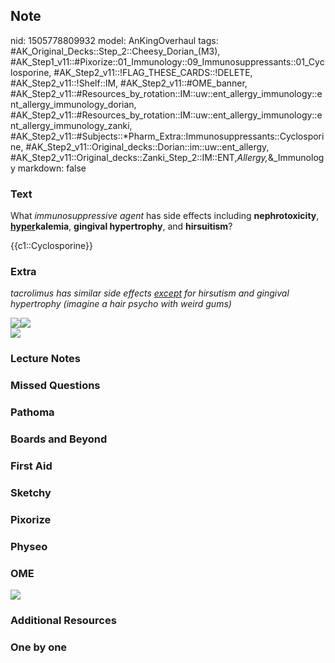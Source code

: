 ## Note
nid: 1505778809932
model: AnKingOverhaul
tags: #AK_Original_Decks::Step_2::Cheesy_Dorian_(M3), #AK_Step1_v11::#Pixorize::01_Immunology::09_Immunosuppressants::01_Cyclosporine, #AK_Step2_v11::!FLAG_THESE_CARDS::!DELETE, #AK_Step2_v11::!Shelf::IM, #AK_Step2_v11::#OME_banner, #AK_Step2_v11::#Resources_by_rotation::IM::uw::ent_allergy_immunology::ent_allergy_immunology_dorian, #AK_Step2_v11::#Resources_by_rotation::IM::uw::ent_allergy_immunology::ent_allergy_immunology_zanki, #AK_Step2_v11::#Subjects::*Pharm_Extra::Immunosuppressants::Cyclosporine, #AK_Step2_v11::Original_decks::Dorian::im::uw::ent_allergy, #AK_Step2_v11::Original_decks::Zanki_Step_2::IM::ENT,_Allergy,_&_Immunology
markdown: false

### Text
What <i>immunosuppressive agent</i> has side effects including
<b>nephrotoxicity</b>, <b><u>hyper</u>kalemia</b>, <b>gingival
hypertrophy</b>, and <b>hirsuitism</b>?
<div>
  {{c1::Cyclosporine}}
</div>

### Extra
<i>tacrolimus has similar side effects <u>except</u> for hirsutism
and gingival hypertrophy (imagine a hair psycho with weird
gums)</i>
<div><img src="paste-303946245603583.jpg"><img src=
"paste-2279025611374593.jpg"></div>
<div><img src="paste-6716658836045825.jpg"></div>

### Lecture Notes


### Missed Questions


### Pathoma


### Boards and Beyond


### First Aid


### Sketchy


### Pixorize


### Physeo


### OME
<div class="ome-widget">
  <a href="https://onlinemeded.org?ref=anki"><img src=
  "_OME_AnkiFlashcards_General_3.png"></a>
</div>

### Additional Resources


### One by one

